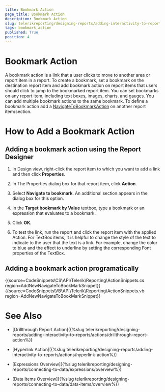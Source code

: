 ```yaml
---
title: Bookmark Action
page_title: Bookmark Action 
description: Bookmark Action
slug: telerikreporting/designing-reports/adding-interactivity-to-reports/actions/bookmark-action
tags: bookmark,action
published: True
position: 4
---
```


# Bookmark Action

A bookmark action is a link that a user clicks to move to another area or report item in a report. To create a bookmark, set a bookmark on the destination report item and add bookmark action on report items that users should click to jump to the bookmarked report item. You can set bookmarks on any report item, including text boxes, images, charts, and gauges. You can add multiple bookmark actions to the same bookmark. To define a bookmark action add a [NavigateToBookmarkAction](/reporting/api/Telerik.Reporting.NavigateToBookmarkAction) on another report item/section. 

# How to Add a Bookmark Action

## Adding a bookmark action using the Report Designer

1. In Design view, right-click the report item to which you want to add a link and then click __Properties__.

1. In The Properties dialog box for that report item, click __Action__.

1. Select __Navigate to bookmark__. An additional section appears in the dialog box for this option.

1. In the __Target bookmark by Value__  textbox, type a bookmark or an expression that 
	evaluates to a bookmark.

1. Click __OK__. 

1. To test the link, run the report and click the report item with the applied Action. For TextBox items, it is
	helpful to change the style of the text to indicate to the user that the text is a link. For example, 
	change the color to blue and the effect to underline by setting the corresponding Font properties of the TextBox.

## Adding a bookmark action programatically

{{source=CodeSnippets\CS\API\Telerik\Reporting\ActionSnippets.cs region=AddNewNavigateToBookMarkSnippet}}
{{source=CodeSnippets\VB\API\Telerik\Reporting\ActionSnippets.vb region=AddNewNavigateToBookMarkSnippet}}


# See Also

 * [Drillthrough Report Action]({%slug telerikreporting/designing-reports/adding-interactivity-to-reports/actions/drillthrough-report-action%})

 * [Hyperlink Action]({%slug telerikreporting/designing-reports/adding-interactivity-to-reports/actions/hyperlink-action%})
 
 * [Expressions Overview]({%slug telerikreporting/designing-reports/connecting-to-data/expressions/overview%})
 
 * [Data Items Overview]({%slug telerikreporting/designing-reports/connecting-to-data/data-items/overview%})
